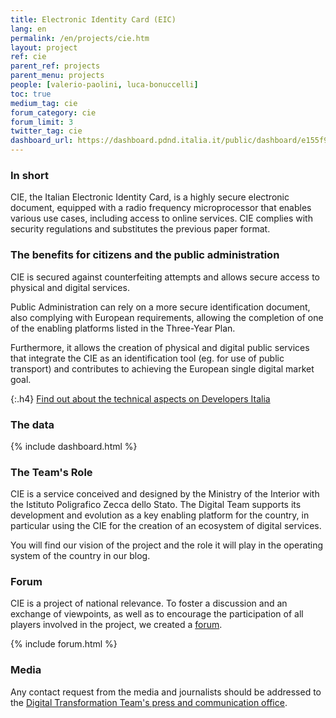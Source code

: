 ```yaml
---
title: Electronic Identity Card (EIC)
lang: en
permalink: /en/projects/cie.htm
layout: project
ref: cie
parent_ref: projects
parent_menu: projects
people: [valerio-paolini, luca-bonuccelli]
toc: true
medium_tag: cie
forum_category: cie
forum_limit: 3
twitter_tag: cie
dashboard_url: https://dashboard.pdnd.italia.it/public/dashboard/e155f9b3-7624-4e62-8b29-25e9f7d6dad5
---
```


### In short

CIE, the Italian Electronic Identity Card, is a highly secure electronic document, equipped with a radio frequency microprocessor that enables various use cases, including access to online services. CIE complies with security regulations and substitutes the previous paper format.

### The benefits for citizens and the public administration

CIE is secured against counterfeiting attempts and allows secure access to physical and digital services.

Public Administration can rely on a more secure identification document, also complying with European requirements,
allowing the completion of one of the enabling platforms listed in the Three-Year Plan.

Furthermore, it allows the creation of physical and digital public services that integrate the CIE as an identification tool
(eg. for use of public transport) and contributes to achieving the European single digital market goal.

{:.h4}
[Find out about the technical aspects on Developers Italia](https://developers.italia.it/it/cie/)

### The data

{% include dashboard.html %}

### The Team&#39;s Role

CIE is a service conceived and designed by the Ministry of the Interior with the Istituto Poligrafico Zecca dello Stato.
The Digital Team supports its development and evolution as a key enabling platform for the country,
in particular using the CIE for the creation of an ecosystem of digital services.

You will find our vision of the project and the role it will play in the operating system of the country in our blog.


### Forum

CIE is a project of national relevance. To foster a discussion and an exchange of viewpoints,
as well as to encourage the participation of all players involved in the project, we created a
[forum](https://forum.italia.it/c/cie).


{% include forum.html %}

### Media
Any contact request from the media and journalists should be addressed to the
[Digital Transformation Team's press and communication office](https://teamdigitale.governo.it/en/contacts).


